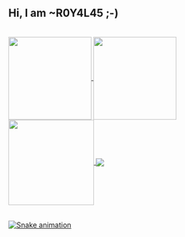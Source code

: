 ## Hi, I am ~R0Y4L45 ;-) 
</br>

 <div>
  <a href="https://github.com/R0Y4L45">
   <img align="center" height="165" src="https://github-readme-stats.vercel.app/api/top-langs/?username=R0Y4L45&layout=compact&langs_count=16&theme=dracula"/>
  <img align="center" height="165" src="https://github-readme-stats.vercel.app/api?username=R0Y4L45&show_icons=true&theme=dracula&include_all_commits=true&count_private=true&hide=issues"/>
   <img align="center" height="170" src="https://github-readme-stats.vercel.app/api/top-langs/?username=R0Y4L45&layout=compact&langs_count=16&theme=dracula"/>
  <img align="center" src="https://github-readme-stats.vercel.app/api?username=R0Y4L45&show_icons=true&theme=dracula&include_all_commits=true&count_private=true&hide=issues"/>
</div>


</br>
 
  ![Snake animation](https://github.com/eagrundy/eagrundy/blob/output/github-contribution-grid-snake.svg)
 
</div>
